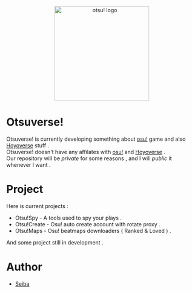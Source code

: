 <p align="center">
  <img width="250" alt="otsu! logo" src="https://github.com/otsuverse/.github/assets/144582903/a46226fc-6fea-4031-acc0-33bcbfd72ee9">

</p>

# Otsuverse!

Otsuverse! is currently developing something about [osu!](https://osu.ppy.sh) game and also [Hoyoverse](https://www.hoyoverse.com) stuff . <br>
Otsuverse! doesn't have any affilates with [osu!](https://osu.ppy.sh) and [Hoyoverse](https://www.hoyoverse.com) . <br>
Our repository will be *private* for some reasons , and I will *public* it whenever I want .

# Project

Here is current projects :

- Otsu!Spy - A tools used to spy your plays .
- Otsu!Create - Osu! auto create account with rotate proxy .
- Otsu!Maps - Osu! beatmaps downloaders ( Ranked & Loved ) .

And some project still in development .

# Author

- [Seiba](https://github.com/seibaosu)
